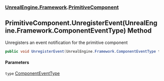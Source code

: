 ### [UnrealEngine.Framework](./UnrealEngine-Framework.md 'UnrealEngine.Framework').[PrimitiveComponent](./PrimitiveComponent.md 'UnrealEngine.Framework.PrimitiveComponent')
## PrimitiveComponent.UnregisterEvent(UnrealEngine.Framework.ComponentEventType) Method
Unregisters an event notification for the primitive component  
```csharp
public void UnregisterEvent(UnrealEngine.Framework.ComponentEventType type);
```
#### Parameters
<a name='UnrealEngine-Framework-PrimitiveComponent-UnregisterEvent(UnrealEngine-Framework-ComponentEventType)-type'></a>
`type` [ComponentEventType](./ComponentEventType.md 'UnrealEngine.Framework.ComponentEventType')  
  
